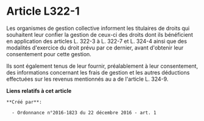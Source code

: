 # Article L322-1

Les organismes de gestion collective informent les titulaires de droits qui souhaitent leur confier la gestion de ceux-ci des
droits dont ils bénéficient en application des articles L. 322-3 à L. 322-7 et L. 324-4 ainsi que des modalités d'exercice du
droit prévu par ce dernier, avant d'obtenir leur consentement pour cette gestion. 

Ils sont également tenus de leur fournir, préalablement à leur consentement, des informations concernant les frais de gestion
et les autres déductions effectuées sur les revenus mentionnés au a de l'article L. 324-9.

**Liens relatifs à cet article**

	**Créé par**:

	  - Ordonnance n°2016-1823 du 22 décembre 2016 - art. 1
